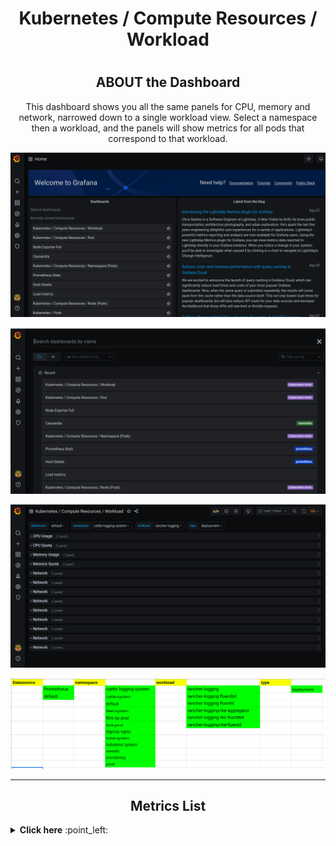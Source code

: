<h1 align="center"> Kubernetes / Compute Resources / Workload <h1>
 
 

  <h2 align="center"> ABOUT the Dashboard  </h2>
 
 <p align="center">  This dashboard shows you all the same panels for CPU, memory and network, narrowed down to a single workload view.
 Select a namespace then a workload, and the panels will show metrics for all pods that correspond to that workload.</p >
  

<p align="center" > <img src="https://github.com/RANINISHA/RANINISHA/blob/main/Screenshot%20from%202021-09-08%2012-26-07.png"> </p>
  

 
 <p align="center" > <img src="https://github.com/RANINISHA/RANINISHA/blob/main/Screenshot%20from%202021-09-08%2012-26-48.png?raw=true"> </p>
 
 <p align="center" > <img src="https://github.com/RANINISHA/RANINISHA/blob/main/Screenshot%20from%202021-09-08%2012-27-55.png?raw=true"> </p>
 
 <p align="center" > <img src="https://github.com/RANINISHA/RANINISHA/blob/main/Screenshot%20from%202021-09-08%2012-48-34.png?raw=true"></p>



 ------- 
   
  
  <h2 align="center"> Metrics List </h2>
   <details close="close"> 
    <summary><b> Click here</b> :point_left:</summary>

  <ul>
  <li> cpu usage: it shows cpu  utilization</li>
      <p align="center" > <img src=""> </p>

   
  

  <li>cpu quota : in this matrics we have cpu request and cpu limit </li>
      
   <p align="center" > <img src=""> </p>

  <li> Memory quota : I this matrics we have memory request and memory limit</li>
      
   <p align="center" > <img src=""> </p>

  <li> current network usage :</li>
      
   <p align="center" > <img src=""> </p>

   <li> Recieved bandwidth: </li>
      
   <p align="center" > <img src=""> </p>

   <li>transmitted bandwidth : in this matrics we have cpu request and cpu limit </li>
      
   <p align="center" > <img src=""> </p>

  <li> Average Container Bandwidth Received by pod : I this matrics we have memory request and memory limit</li>
      
   <p align="center" > <img src=""> </p>

  <li> Average Container Bandwidth Transmitted by pod :</li>
      
   <p align="center" > <img src=""> </p>

   <li> Rate of Received Packets: </li>
      
   <p align="center" > <img src=""> </p>

    <li> Rate of Transmitted Packets : </li>
      
   <p align="center" > <img src=""> </p>
   
   <li> Rate of Received Packets Dropped: </li>
      
   <p align="center" > <img src=""> </p>

    <li> Rate of Transmitted Packets Dropped : </li>
      
   <p align="center" > <img src=""> </p>

   
   </ul>
  </details>
  
 
